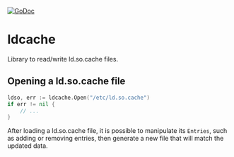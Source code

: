 [![GoDoc](https://godoc.org/github.com/KarpelesLab/ldcache?status.svg)](https://godoc.org/github.com/KarpelesLab/ldcache)

# ldcache

Library to read/write ld.so.cache files.

## Opening a ld.so.cache file

```go
ldso, err := ldcache.Open("/etc/ld.so.cache")
if err != nil {
    // ...
}
```

After loading a ld.so.cache file, it is possible to manipulate its `Entries`, such as adding or removing entries, then generate a new file that will match the updated data.
